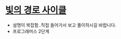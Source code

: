 # [빛의 경로 사이클](https://school.programmers.co.kr/learn/courses/30/lessons/86052)

* 설명이 복잡함..직접 들어가서 보고 풀이하시길 바랍니다.
* 프로그래머스 2단계